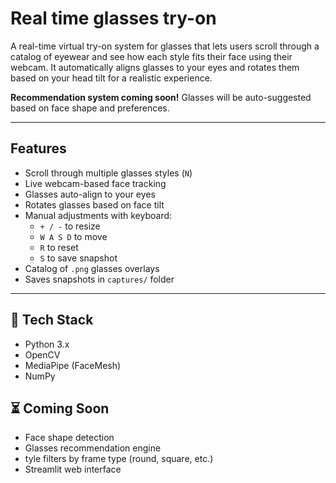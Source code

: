 #  Real time glasses try-on

A real-time virtual try-on system for glasses that lets users scroll through a catalog of eyewear and see how each style fits their face using their webcam. It automatically aligns glasses to your eyes and rotates them based on your head tilt for a realistic experience.

**Recommendation system coming soon!** Glasses will be auto-suggested based on face shape and preferences.

---

## Features

- Scroll through multiple glasses styles (`N`)
- Live webcam-based face tracking
- Glasses auto-align to your eyes
- Rotates glasses based on face tilt
- Manual adjustments with keyboard:
  - `+ / -` to resize
  - `W A S D` to move
  - `R` to reset
  - `S` to save snapshot
- Catalog of `.png` glasses overlays
- Saves snapshots in `captures/` folder

---

## 🔧 Tech Stack

- Python 3.x
- OpenCV
- MediaPipe (FaceMesh)
- NumPy



## ⏳ Coming Soon
  - Face shape detection
  - Glasses recommendation engine
  - tyle filters by frame type (round, square, etc.)
  - Streamlit web interface

